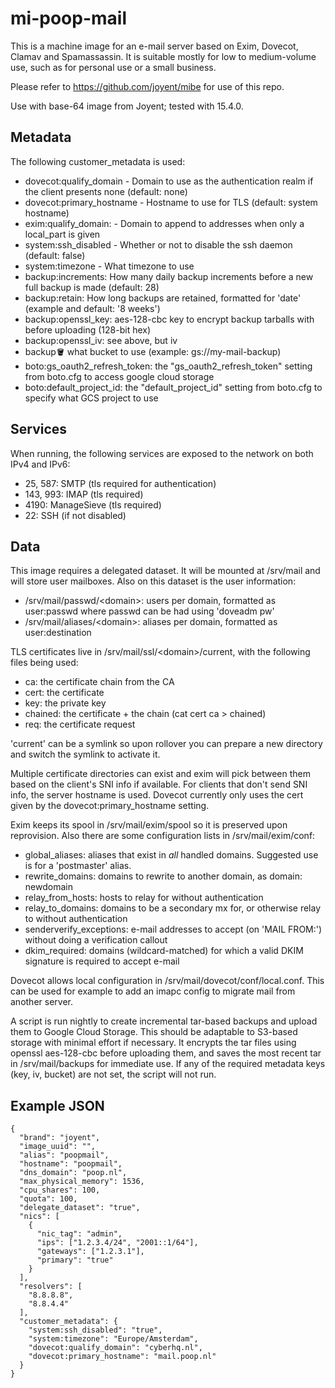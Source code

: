mi-poop-mail
==========

This is a machine image for an e-mail server based on Exim, Dovecot, Clamav and Spamassassin. It is
suitable mostly for low to medium-volume use, such as for personal use or a small business.


Please refer to https://github.com/joyent/mibe for use of this repo.

Use with base-64 image from Joyent; tested with 15.4.0.

Metadata
--------
The following customer_metadata is used:

* dovecot:qualify_domain - Domain to use as the authentication realm if the client presents none (default: none)
* dovecot:primary_hostname - Hostname to use for TLS (default: system hostname)
* exim:qualify_domain: - Domain to append to addresses when only a local_part is given
* system:ssh_disabled - Whether or not to disable the ssh daemon (default: false)
* system:timezone - What timezone to use
* backup:increments: How many daily backup increments before a new full backup is made (default: 28)
* backup:retain: How long backups are retained, formatted for 'date' (example and default: '8 weeks')
* backup:openssl_key: aes-128-cbc key to encrypt backup tarballs with before uploading (128-bit hex)
* backup:openssl_iv: see above, but iv
* backup:bucket: what bucket to use (example: gs://my-mail-backup)
* boto:gs_oauth2_refresh_token: the "gs_oauth2_refresh_token" setting from boto.cfg to access google cloud storage
* boto:default_project_id: the "default_project_id" setting from boto.cfg to specify what GCS project to use

Services
--------
When running, the following services are exposed to the network on both IPv4 and IPv6:

* 25, 587: SMTP (tls required for authentication)
* 143, 993: IMAP (tls required)
* 4190: ManageSieve (tls required)
* 22: SSH (if not disabled)

Data
----
This image requires a delegated dataset. It will be mounted at /srv/mail and will store user
mailboxes. Also on this dataset is the user information:

* /srv/mail/passwd/&lt;domain&gt;: users per domain, formatted as user:passwd where passwd can be had using 'doveadm pw'
* /srv/mail/aliases/&lt;domain&gt;: aliases per domain, formatted as user:destination

TLS certificates live in /srv/mail/ssl/&lt;domain&gt;/current, with the following files being used:

* ca: the certificate chain from the CA
* cert: the certificate
* key: the private key
* chained: the certificate + the chain (cat cert ca > chained)
* req: the certificate request

'current' can be a symlink so upon rollover you can prepare a new directory and switch the symlink to activate it.

Multiple certificate directories can exist and exim will pick between them based on the client's SNI info if available.
For clients that don't send SNI info, the server hostname is used. Dovecot currently only uses the cert given by the
dovecot:primary_hostname setting.

Exim keeps its spool in /srv/mail/exim/spool so it is preserved upon reprovision. Also there are some configuration
lists in /srv/mail/exim/conf:

* global_aliases: aliases that exist in *all* handled domains. Suggested use is for a 'postmaster' alias.
* rewrite_domains: domains to rewrite to another domain, as domain: newdomain
* relay_from_hosts: hosts to relay for without authentication
* relay_to_domains: domains to be a secondary mx for, or otherwise relay to without authentication
* senderverify_exceptions: e-mail addresses to accept (on 'MAIL FROM:') without doing a verification callout
* dkim_required: domains (wildcard-matched) for which a valid DKIM signature is required to accept e-mail


Dovecot allows local configuration in /srv/mail/dovecot/conf/local.conf. This can be used for example to add an
imapc config to migrate mail from another server. 

A script is run nightly to create incremental tar-based backups and upload them to Google Cloud Storage. This 
should be adaptable to S3-based storage with minimal effort if necessary. It encrypts the tar files using 
openssl aes-128-cbc before uploading them, and saves the most recent tar in /srv/mail/backups for immediate use. 
If any of the required metadata keys (key, iv, bucket) are not set, the script will not run. 

Example JSON
------------
    {
      "brand": "joyent",
      "image_uuid": "",
      "alias": "poopmail",
      "hostname": "poopmail",
      "dns_domain": "poop.nl",
      "max_physical_memory": 1536,
      "cpu_shares": 100,
      "quota": 100,
      "delegate_dataset": "true",
      "nics": [
        {
          "nic_tag": "admin",
          "ips": ["1.2.3.4/24", "2001::1/64"],
          "gateways": ["1.2.3.1"],
          "primary": "true"
        }
      ],
      "resolvers": [
        "8.8.8.8",
        "8.8.4.4"
      ],
      "customer_metadata": {
        "system:ssh_disabled": "true",
        "system:timezone": "Europe/Amsterdam",
        "dovecot:qualify_domain": "cyberhq.nl",
        "dovecot:primary_hostname": "mail.poop.nl"
      }
    }


